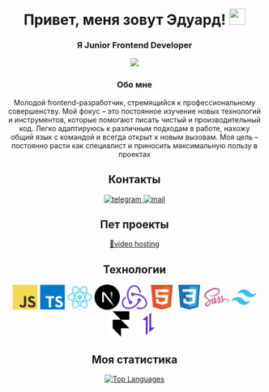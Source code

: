<h1 align="center">Привет, меня зовут Эдуард! <img src="https://github.com/blackcater/blackcater/raw/main/images/Hi.gif" width="32" height="32"/></h1>
<h3 align="center">Я Junior Frontend Developer</h3>

<div align="center" >
  <img src="https://c.tenor.com/qD-f9yFZjy0AAAAd/tenor.gif"/>
  <h3>Обо мне</h3>
  <p>Молодой frontend-разработчик, стремящийся к профессиональному совершенству. Мой фокус – это постоянное изучение новых технологий и инструментов, которые помогают писать чистый и производительный код. Легко адаптируюсь к различным подходам в работе, нахожу общий язык с командой и всегда открыт к новым вызовам. Моя цель – постоянно расти как специалист и приносить максимальную пользу в проектах</p>
</div>

<h2 align="center">Контакты</h2>
<div align="center" >
  <a href="https://t.me/Eduard_np" target="_blank">
    <img src="https://img.shields.io/badge/Telegram-2CA5E0?style=for-the-badge&logo=telegram&logoColor=white" alt="telegram"/>
  </a>
  <a href="mailto:eduadmedh@yandex.ru" target="_blank">
    <img src="https://img.shields.io/badge/Gmail-D14836?style=for-the-badge&logo=gmail&logoColor=white" alt="mail"/>
  </a>
</div>

<h2 align="center">Пет проекты</h2>
<div align="center">
  <a href="https://github.com/mednikov-eduard/youtube-2.0" target="_blank">
    🎥video hosting
  </a>
  <!-- 
  <a href="https://my-website-mocha-ten.vercel.app/" target="_blank">
    🌐business card website 
  </a>
  <a href="https://ovinograd.vercel.app/" target="_blank">
    🖥Landing
  </a>
  <a href="https://dogman-fe.github.io/test-form/" target="_blank">
    📝Test
  </a>
  <a href="https://site-authorization.vercel.app" target="_blank">
    🔐Site with authorization
  </a> 
  -->
</div>

<h2 align="center">Технологии</h2>
<div align="center">
   <img src="https://github.com/devicons/devicon/raw/master/icons/javascript/javascript-original.svg" width="50" height="50" alt="javascript"/>
   <img src="https://github.com/devicons/devicon/raw/master/icons/typescript/typescript-original.svg" width="50" height="50" alt="typescript"/>
   <img src="https://github.com/devicons/devicon/raw/master/icons/react/react-original.svg" width="50" height="50" alt="react"/>
   <img src="https://github.com/devicons/devicon/blob/master/icons/nextjs/nextjs-original.svg" width="50" height="50" alt="nextjs"/>
   <img src="https://github.com/devicons/devicon/raw/master/icons/redux/redux-original.svg" width="50" height="50" alt="redux"/>
   <img src="https://github.com/devicons/devicon/blob/master/icons/html5/html5-original.svg" width="50" height="50" alt="html"/>
   <img src="https://github.com/devicons/devicon/blob/master/icons/css3/css3-original.svg" width="50" height="50" alt="css"/>
   <img src="https://github.com/devicons/devicon/blob/master/icons/sass/sass-original.svg" width="50" height="50" alt="sass"/>
   <img src="https://github.com/devicons/devicon/blob/master/icons/tailwindcss/tailwindcss-original.svg" width="50" height="50" alt="tailwind"/>
   <img src="https://github.com/devicons/devicon/blob/master/icons/framermotion/framermotion-original.svg" width="50" height="50" alt="framermotion-original.svg"/>
   <img src="https://github.com/devicons/devicon/blob/master/icons/axios/axios-plain.svg" width="50" height="50" alt="axios"/>
<!--   <p>И TanStack Query (иконку не нашел :D)</p> -->
</div>


<h2 align="center">Моя статистика</h2>

<div align="center">

<a href="https://github.com/anuraghazra/github-readme-stats" target="_blank">
    <img src="https://github-readme-stats.vercel.app/api/top-langs/?username=mednikov-eduard" 
         alt="Top Languages" 
         style="border: none;">
</a>

<!---
[![trophy](https://github-profile-trophy.vercel.app/?username=DogmaN-fe)](https://github.com/ryo-ma/github-profile-trophy)

[![Anurag's GitHub stats](https://github-readme-stats.vercel.app/api?username=DogmaN-fe)](https://github.com/anuraghazra/github-readme-stats)

--->
</div>
<!---
DogmaN-fe/DogmaN-fe is a ✨ special ✨ repository because its `README.md` (this file) appears on your GitHub profile.
You can click the Preview link to take a look at your changes.
--->
